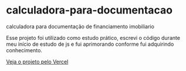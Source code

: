 # calculadora-para-documentacao
calculadora para documentação de financiamento imobiliario

Esse projeto foi utilizado como estudo prático, escrevi o código durante meu início de estudo de js e fui aprimorando conforme fui adquirindo conhecimento.

[Veja o projeto pelo Vercel](https://calculadora-para-documentacao.vercel.app/)

